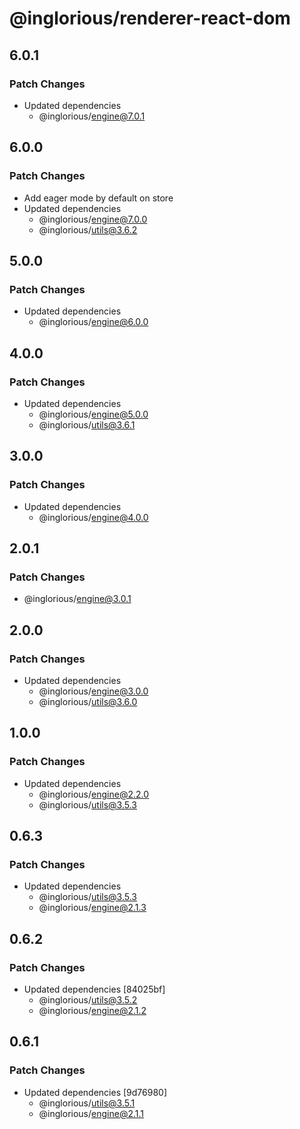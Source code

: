 # @inglorious/renderer-react-dom

## 6.0.1

### Patch Changes

- Updated dependencies
  - @inglorious/engine@7.0.1

## 6.0.0

### Patch Changes

- Add eager mode by default on store
- Updated dependencies
  - @inglorious/engine@7.0.0
  - @inglorious/utils@3.6.2

## 5.0.0

### Patch Changes

- Updated dependencies
  - @inglorious/engine@6.0.0

## 4.0.0

### Patch Changes

- Updated dependencies
  - @inglorious/engine@5.0.0
  - @inglorious/utils@3.6.1

## 3.0.0

### Patch Changes

- Updated dependencies
  - @inglorious/engine@4.0.0

## 2.0.1

### Patch Changes

- @inglorious/engine@3.0.1

## 2.0.0

### Patch Changes

- Updated dependencies
  - @inglorious/engine@3.0.0
  - @inglorious/utils@3.6.0

## 1.0.0

### Patch Changes

- Updated dependencies
  - @inglorious/engine@2.2.0
  - @inglorious/utils@3.5.3

## 0.6.3

### Patch Changes

- Updated dependencies
  - @inglorious/utils@3.5.3
  - @inglorious/engine@2.1.3

## 0.6.2

### Patch Changes

- Updated dependencies [84025bf]
  - @inglorious/utils@3.5.2
  - @inglorious/engine@2.1.2

## 0.6.1

### Patch Changes

- Updated dependencies [9d76980]
  - @inglorious/utils@3.5.1
  - @inglorious/engine@2.1.1
